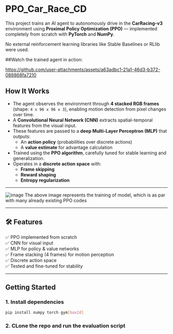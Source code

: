 # PPO_Car_Race_CD
This project trains an AI agent to autonomously drive in the **CarRacing-v3** environment using **Proximal Policy Optimization (PPO)** — implemented completely from scratch with **PyTorch** and **NumPy**.

No external reinforcement learning libraries like Stable Baselines or RLlib were used.

##Watch the trained agent in action:

https://github.com/user-attachments/assets/a63adbc1-21a1-46d3-b372-088868fa7210


##  How It Works

- The agent observes the environment through **4 stacked RGB frames** (shape: `4 x 96 x 96 x 3`), enabling motion detection from pixel changes over time.
- A **Convolutional Neural Network (CNN)** extracts spatial-temporal features from the visual input.
- These features are passed to a **deep Multi-Layer Perceptron (MLP)** that outputs:
  - An **action policy** (probabilities over discrete actions)
  - A **value estimate** for advantage calculation
- Trained using the **PPO algorithm**, carefully tuned for stable learning and generalization.
- Operates in a **discrete action space** with:
  - **Frame skipping**
  - **Reward shaping**
  - **Entropy regularization**

---




![image](https://github.com/user-attachments/assets/6460c77d-d913-4d96-bf26-3dab8fe0e075)
The above image represents the training of model, which is as par with many already existing PPO codes 


---




## 🛠️ Features

✅ PPO implemented from scratch  
✅ CNN for visual input  
✅ MLP for policy & value networks  
✅ Frame stacking (4 frames) for motion perception  
✅ Discrete action space  
✅ Tested and fine-tuned for stability  

---

##  Getting Started

### 1. Install dependencies

```bash
pip install numpy torch gym[box2d]
```
### 2. CLone the repo and run the evaluation script
